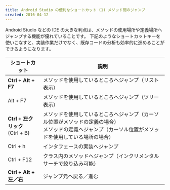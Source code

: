 ```yaml
---
title: Android Studio の便利なショートカット (1) メソッド間のジャンプ
created: 2016-04-12
---
```


Android Studio などの IDE の大きな利点は、メソッドの使用場所や定義場所へジャンプする機能が優れていることです。
下記のようなショートカットキーを使いこなすと、実装作業だけでなく、既存コードの分析も効率的に進めることができるようになります。

| ショートカット | 説明 |
| ---- | ---- |
| **Ctrl + Alt + F7** | メソッドを使用しているところへジャンプ（リスト表示） |
| Alt + F7 | メソッドを使用しているところへジャンプ（ツリー表示） |
| **Ctrl + 左クリック**<br>(Ctrl + B) | メソッドを使用しているところへジャンプ（カーソル位置がメソッドの定義の場合）<br>メソッドの定義へジャンプ（カーソル位置がメソッドを使用している場所の場合） |
| Ctrl + h | インタフェースの実装へジャンプ |
| Ctrl + F12 | クラス内のメソッドへジャンプ（インクリメンタルサーチで絞り込み可能） |
| **Ctrl + Alt + 左／右** | ジャンプ元へ戻る／進む |

